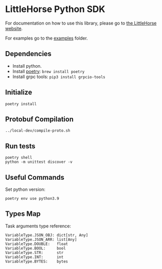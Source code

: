 # LittleHorse Python SDK

For documentation on how to use this library, please go to [the LittleHorse website](https://littlehorse.dev).

For examples go to the [examples](./examples/) folder.

## Dependencies

- Install python.
- Install [poetry](https://python-poetry.org/): `brew install poetry`
- Install grpc tools: `pip3 install grpcio-tools`

## Initialize

```
poetry install
```

## Protobuf Compilation

```
../local-dev/compile-proto.sh
```

## Run tests

```
poetry shell
python -m unittest discover -v
```

## Useful Commands

Set python version:

```
poetry env use python3.9
```

## Types Map

Task arguments type reference:

```
VariableType.JSON_OBJ: dict[str, Any]
VariableType.JSON_ARR: list[Any]
VariableType.DOUBLE:   float
VariableType.BOOL:     bool
VariableType.STR:      str
VariableType.INT:      int
VariableType.BYTES:    bytes
```

